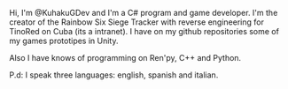 Hi, I'm @KuhakuGDev and I'm a C# program and game developer. I'm the creator of the Rainbow Six Siege Tracker with reverse engineering for TinoRed on Cuba (its a intranet). I have on my github repositories some of my games prototipes in Unity.

Also I have knows of programming on Ren'py, C++ and Python.

P.d: I speak three languages: english, spanish and italian.


<!---
KuhakuGDev/KuhakuGDev is a ✨ special ✨ repository because its `README.md` (this file) appears on your GitHub profile.
You can click the Preview link to take a look at your changes.
--->
